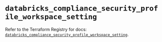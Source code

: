 # `databricks_compliance_security_profile_workspace_setting`

Refer to the Terraform Registry for docs: [`databricks_compliance_security_profile_workspace_setting`](https://registry.terraform.io/providers/databricks/databricks/1.58.0/docs/resources/compliance_security_profile_workspace_setting).
